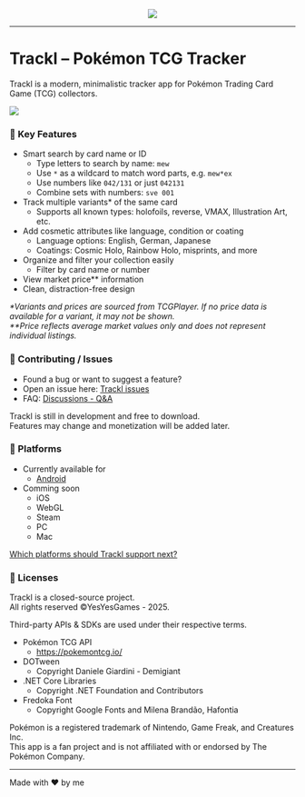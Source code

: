 <p align="center">
  <img src="http://misc.yesyesgames.de/trackl/feature-graphic-android.webp?" width="*"/>
<!-- <img src="http://misc.yesyesgames.de/trackl/screenshots-android.webp?" width="*"/> -->

___

# Trackl – Pokémon TCG Tracker

Trackl is a modern, minimalistic tracker app for Pokémon Trading Card Game (TCG) collectors.

  <img src="http://misc.yesyesgames.de/trackl/landscapes-android.webp?" width="*"/>

### 🧩 Key Features
- Smart search by card name or ID
  - Type letters to search by name: `mew`
  - Use `*` as a wildcard to match word parts, e.g. `mew*ex`
  - Use numbers like `042/131` or just `042131`
  - Combine sets with numbers: `sve 001`
- Track multiple variants* of the same card
  - Supports all known types: holofoils, reverse, VMAX, Illustration Art, etc.
- Add cosmetic attributes like language, condition or coating
  - Language options: English, German, Japanese
  - Coatings: Cosmic Holo, Rainbow Holo, misprints, and more
- Organize and filter your collection easily
  - Filter by card name or number
- View market price** information
- Clean, distraction-free design

_*Variants and prices are sourced from TCGPlayer. If no price data is available for a variant, it may not be shown._  
_**Price reflects average market values only and does not represent individual listings._

### 🤝 Contributing / Issues
- Found a bug or want to suggest a feature?
- Open an issue here: [Trackl issues](https://github.com/yesyesgames/trackl/issues)
- FAQ: [Discussions - Q&A](https://github.com/yesyesgames/trackl-pokemon-tcg-tracker/discussions/categories/q-a)

Trackl is still in development and free to download.  
Features may change and monetization will be added later.

### 📱 Platforms  
- Currently available for
  - [Android](https://play.google.com/store/apps/details?id=de.yesyesgames.trackl.pokemon)
- Comming soon
  - iOS
  - WebGL
  - Steam
  - PC
  - Mac
 
[Which platforms should Trackl support next?](https://github.com/yesyesgames/trackl-pokemon-tcg-tracker/discussions/11)
 
### 📄 Licenses
Trackl is a closed-source project.  
All rights reserved ©YesYesGames - 2025.

Third-party APIs & SDKs are used under their respective terms.
- Pokémon TCG API
  - https://pokemontcg.io/
- DOTween
  - Copyright Daniele Giardini - Demigiant
- .NET Core Libraries
  - Copyright .NET Foundation and Contributors
- Fredoka Font
  - Copyright Google Fonts and Milena Brandão, Hafontia 

Pokémon is a registered trademark of Nintendo, Game Freak, and Creatures Inc.  
This app is a fan project and is not affiliated with or endorsed by The Pokémon Company.


---

Made with ❤️ by me
</p>
